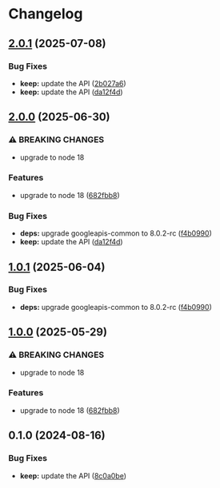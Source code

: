 # Changelog

## [2.0.1](https://github.com/googleapis/google-api-nodejs-client/compare/keep-v2.0.0...keep-v2.0.1) (2025-07-08)


### Bug Fixes

* **keep:** update the API ([2b027a6](https://github.com/googleapis/google-api-nodejs-client/commit/2b027a6ba1d1c16ee8c9fd36d3b5256f2defde83))
* **keep:** update the API ([da12f4d](https://github.com/googleapis/google-api-nodejs-client/commit/da12f4da77830649f46159f32d3edb56c48767e7))

## [2.0.0](https://github.com/googleapis/google-api-nodejs-client/compare/keep-v1.0.1...keep-v2.0.0) (2025-06-30)


### ⚠ BREAKING CHANGES

* upgrade to node 18

### Features

* upgrade to node 18 ([682fbb8](https://github.com/googleapis/google-api-nodejs-client/commit/682fbb869189ae92b3e9a194d37d0548af0c1f92))


### Bug Fixes

* **deps:** upgrade googleapis-common to 8.0.2-rc ([f4b0990](https://github.com/googleapis/google-api-nodejs-client/commit/f4b099071040cfbcfe4a2e7d487d45ee93b369e0))
* **keep:** update the API ([da12f4d](https://github.com/googleapis/google-api-nodejs-client/commit/da12f4da77830649f46159f32d3edb56c48767e7))

## [1.0.1](https://github.com/googleapis/google-api-nodejs-client/compare/keep-v1.0.0...keep-v1.0.1) (2025-06-04)


### Bug Fixes

* **deps:** upgrade googleapis-common to 8.0.2-rc ([f4b0990](https://github.com/googleapis/google-api-nodejs-client/commit/f4b099071040cfbcfe4a2e7d487d45ee93b369e0))

## [1.0.0](https://github.com/googleapis/google-api-nodejs-client/compare/keep-v0.1.0...keep-v1.0.0) (2025-05-29)


### ⚠ BREAKING CHANGES

* upgrade to node 18

### Features

* upgrade to node 18 ([682fbb8](https://github.com/googleapis/google-api-nodejs-client/commit/682fbb869189ae92b3e9a194d37d0548af0c1f92))

## 0.1.0 (2024-08-16)


### Bug Fixes

* **keep:** update the API ([8c0a0be](https://github.com/googleapis/google-api-nodejs-client/commit/8c0a0be1ad7a8a9bd6ae8d3f2c8f7f01f6c0dab4))
